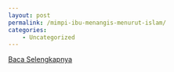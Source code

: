 ```yaml
---
layout: post
permalink: /mimpi-ibu-menangis-menurut-islam/
categories:
    - Uncategorized
---
```


[Baca Selengkapnya](/04)
